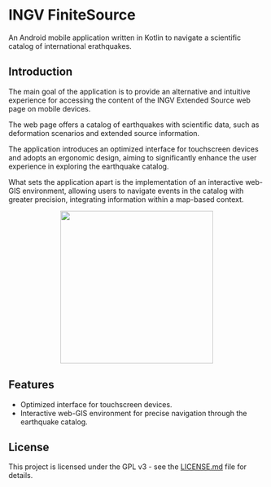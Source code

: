 # INGV FiniteSource

An Android mobile application written in Kotlin to navigate a scientific catalog of international
erathquakes.

## Introduction

The main goal of the application is to provide an alternative and intuitive experience for accessing
the content of the INGV Extended Source web page on mobile devices.

The web page offers a catalog of earthquakes with scientific data, such as deformation scenarios and
extended source information.

The application introduces an optimized interface for touchscreen devices and adopts an ergonomic
design, aiming to significantly enhance the user experience in exploring the earthquake catalog.

What sets the application apart is the implementation of an interactive web-GIS environment,
allowing users to navigate events in the catalog with greater precision, integrating information
within a map-based context.

<p align="center">
  <img src="https://github.com/salvi-1883208/FiniteSource/assets/62235561/80697ece-ba33-4071-8c93-0cbdf288ba73" width="300">
</p>

## Features

- Optimized interface for touchscreen devices.
- Interactive web-GIS environment for precise navigation through the earthquake catalog.

## License

This project is licensed under the GPL v3 - see the [LICENSE.md](LICENSE.md) file for details.
